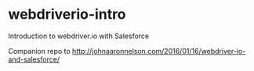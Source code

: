 # webdriverio-intro
Introduction to webdriver.io with Salesforce

Companion repo to http://johnaaronnelson.com/2016/01/16/webdriver-io-and-salesforce/

